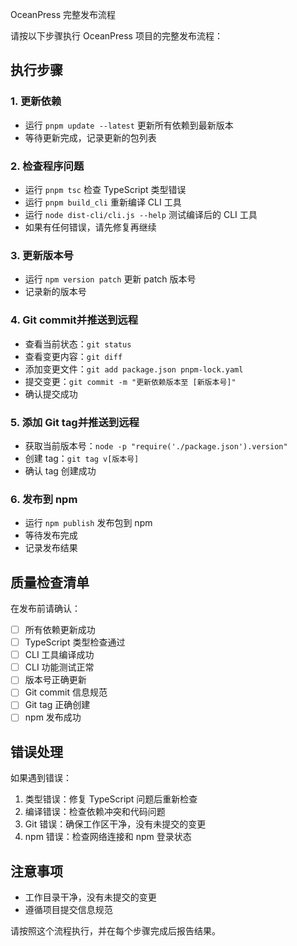 OceanPress 完整发布流程

请按以下步骤执行 OceanPress 项目的完整发布流程：

## 执行步骤

### 1. 更新依赖
- 运行 `pnpm update --latest` 更新所有依赖到最新版本
- 等待更新完成，记录更新的包列表

### 2. 检查程序问题
- 运行 `pnpm tsc` 检查 TypeScript 类型错误
- 运行 `pnpm build_cli` 重新编译 CLI 工具
- 运行 `node dist-cli/cli.js --help` 测试编译后的 CLI 工具
- 如果有任何错误，请先修复再继续

### 3. 更新版本号
- 运行 `npm version patch` 更新 patch 版本号
- 记录新的版本号

### 4. Git commit并推送到远程
- 查看当前状态：`git status`
- 查看变更内容：`git diff`
- 添加变更文件：`git add package.json pnpm-lock.yaml`
- 提交变更：`git commit -m "更新依赖版本至 [新版本号]"`
- 确认提交成功

### 5. 添加 Git tag并推送到远程
- 获取当前版本号：`node -p "require('./package.json').version"`
- 创建 tag：`git tag v[版本号]`
- 确认 tag 创建成功

### 6. 发布到 npm
- 运行 `npm publish` 发布包到 npm
- 等待发布完成
- 记录发布结果

## 质量检查清单

在发布前请确认：
- [ ] 所有依赖更新成功
- [ ] TypeScript 类型检查通过
- [ ] CLI 工具编译成功
- [ ] CLI 功能测试正常
- [ ] 版本号正确更新
- [ ] Git commit 信息规范
- [ ] Git tag 正确创建
- [ ] npm 发布成功

## 错误处理

如果遇到错误：
1. 类型错误：修复 TypeScript 问题后重新检查
2. 编译错误：检查依赖冲突和代码问题
3. Git 错误：确保工作区干净，没有未提交的变更
4. npm 错误：检查网络连接和 npm 登录状态

## 注意事项

- 工作目录干净，没有未提交的变更
- 遵循项目提交信息规范

请按照这个流程执行，并在每个步骤完成后报告结果。